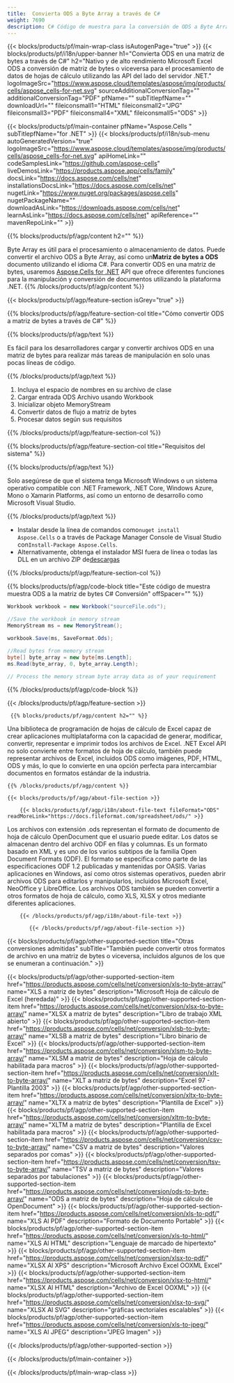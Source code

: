 ```yaml
---
title:  Convierta ODS a Byte Array a través de C#
weight: 7690
description: C# Código de muestra para la conversión de ODS a Byte Array. Use este código para la conversión de Excel ODS a Byte Array dentro de VB.NET, Asp.NET o cualquier aplicación basada en .NET.
---
```

{{< blocks/products/pf/main-wrap-class isAutogenPage="true" >}}
{{< blocks/products/pf/i18n/upper-banner h1="Convierta ODS en una matriz de bytes a través de C#" h2="Nativo y de alto rendimiento Microsoft Excel ODS a conversión de matriz de bytes o viceversa para el procesamiento de datos de hojas de cálculo utilizando las API del lado del servidor .NET." logoImageSrc="https://www.aspose.cloud/templates/aspose/img/products/cells/aspose_cells-for-net.svg" sourceAdditionalConversionTag="" additionalConversionTag="PDF" pfName="" subTitlepfName="" downloadUrl="" fileiconsmall1="HTML" fileiconsmall2="JPG" fileiconsmall3="PDF" fileiconsmall4="XML" fileiconsmall5="ODS" >}}

{{< blocks/products/pf/main-container pfName="Aspose.Cells " subTitlepfName="for .NET" >}}
{{< blocks/products/pf/i18n/sub-menu autoGeneratedVersion="true" logoImageSrc="https://www.aspose.cloud/templates/aspose/img/products/cells/aspose_cells-for-net.svg" apiHomeLink="" codeSamplesLink="https://github.com/aspose-cells" liveDemosLink="https://products.aspose.app/cells/family" docsLink="https://docs.aspose.com/cells/net" installationsDocsLink="https://docs.aspose.com/cells/net" nugetLink="https://www.nuget.org/packages/aspose.cells" nugetPackageName="" downloadAsLink="https://downloads.aspose.com/cells/net" learnAsLink="https://docs.aspose.com/cells/net" apiReference="" mavenRepoLink="" >}}

{{% blocks/products/pf/agp/content h2="" %}}

 Byte Array es útil para el procesamiento o almacenamiento de datos. Puede convertir el archivo ODS a Byte Array, así como un**Matriz de bytes a ODS** documento utilizando el idioma C#. Para convertir ODS en una matriz de bytes, usaremos
 [Aspose.Cells for .NET](https://products.aspose.com/cells/net) 
 API que ofrece diferentes funciones para la manipulación y conversión de documentos utilizando la plataforma .NET.
{{% /blocks/products/pf/agp/content %}}

{{< blocks/products/pf/agp/feature-section isGrey="true" >}}

{{% blocks/products/pf/agp/feature-section-col title="Cómo convertir ODS a matriz de bytes a través de C#" %}}

{{% blocks/products/pf/agp/text %}}

 Es fácil para los desarrolladores cargar y convertir archivos ODS en una matriz de bytes para realizar más tareas de manipulación en solo unas pocas líneas de código.

{{% /blocks/products/pf/agp/text %}}

1.  Incluya el espacio de nombres en su archivo de clase
1.  Cargar entrada ODS Archivo usando Workbook
1.  Inicializar objeto MemoryStream
1.  Convertir datos de flujo a matriz de bytes
1.  Procesar datos según sus requisitos

{{% /blocks/products/pf/agp/feature-section-col %}}

{{% blocks/products/pf/agp/feature-section-col title="Requisitos del sistema" %}}

{{% blocks/products/pf/agp/text %}}

 Solo asegúrese de que el sistema tenga Microsoft Windows o un sistema operativo compatible con .NET Framework, .NET Core, Windows Azure, Mono o Xamarin Platforms, así como un entorno de desarrollo como Microsoft Visual Studio.

{{% /blocks/products/pf/agp/text %}}

-  Instalar desde la línea de comandos como<code>nuget install Aspose.Cells</code> o a través de Package Manager Console de Visual Studio con<code>Install-Package Aspose.Cells</code>.
-  Alternativamente, obtenga el instalador MSI fuera de línea o todas las DLL en un archivo ZIP de<a href="https://downloads.aspose.com/cells/net">descargas</a>

{{% /blocks/products/pf/agp/feature-section-col %}}

{{% blocks/products/pf/agp/code-block title="Este código de muestra muestra ODS a la matriz de bytes C# Conversión" offSpacer="" %}}

```cs
Workbook workbook = new Workbook("sourceFile.ods");

//Save the workbook in memory stream
MemoryStream ms = new MemoryStream();

workbook.Save(ms, SaveFormat.Ods);

//Read bytes from memory stream
byte[] byte_array = new byte[ms.Length];
ms.Read(byte_array, 0, byte_array.Length);

// Process the memory stream byte array data as of your requirement 

```

{{% /blocks/products/pf/agp/code-block %}}

{{< /blocks/products/pf/agp/feature-section >}}

<!-- aboutfile Starts -->

      
     {{% blocks/products/pf/agp/content h2="" %}}

Una biblioteca de programación de hojas de cálculo de Excel capaz de crear aplicaciones multiplataforma con la capacidad de generar, modificar, convertir, representar e imprimir todos los archivos de Excel. .NET Excel API no solo convierte entre formatos de hoja de cálculo, también puede representar archivos de Excel, incluidos ODS como imágenes, PDF, HTML, ODS y más, lo que lo convierte en una opción perfecta para intercambiar documentos en formatos estándar de la industria.



    {{% /blocks/products/pf/agp/content %}}

    {{< blocks/products/pf/agp/about-file-section >}}

        {{< blocks/products/pf/agp/i18n/about-file-text fileFormat="ODS" readMoreLink="https://docs.fileformat.com/spreadsheet/ods/" >}}
Los archivos con extensión .ods representan el formato de documento de hoja de cálculo OpenDocument que el usuario puede editar. Los datos se almacenan dentro del archivo ODF en filas y columnas. Es un formato basado en XML y es uno de los varios subtipos de la familia Open Document Formats (ODF). El formato se especifica como parte de las especificaciones ODF 1.2 publicadas y mantenidas por OASIS. Varias aplicaciones en Windows, así como otros sistemas operativos, pueden abrir archivos ODS para editarlos y manipularlos, incluidos Microsoft Excel, NeoOffice y LibreOffice. Los archivos ODS también se pueden convertir a otros formatos de hoja de cálculo, como XLS, XLSX y otros mediante diferentes aplicaciones.

        {{< /blocks/products/pf/agp/i18n/about-file-text >}}

           {{< /blocks/products/pf/agp/about-file-section >}}


<!-- aboutfile Ends -->

{{< blocks/products/pf/agp/other-supported-section title="Otras conversiones admitidas" subTitle="También puede convertir otros formatos de archivo en una matriz de bytes o viceversa, incluidos algunos de los que se enumeran a continuación." >}}

{{< blocks/products/pf/agp/other-supported-section-item href="https://products.aspose.com/cells/net/conversion/xls-to-byte-array/" name="XLS a matriz de bytes" description="Microsoft Hoja de cálculo de Excel (heredada)" >}} {{< blocks/products/pf/agp/other-supported-section-item href="https://products.aspose.com/cells/net/conversion/xlsx-to-byte-array/" name="XLSX a matriz de bytes" description="Libro de trabajo XML abierto" >}} {{< blocks/products/pf/agp/other-supported-section-item href="https://products.aspose.com/cells/net/conversion/xlsb-to-byte-array/" name="XLSB a matriz de bytes" description="Libro binario de Excel" >}} {{< blocks/products/pf/agp/other-supported-section-item href="https://products.aspose.com/cells/net/conversion/xlsm-to-byte-array/" name="XLSM a matriz de bytes" description="Hoja de cálculo habilitada para macros" >}} {{< blocks/products/pf/agp/other-supported-section-item href="https://products.aspose.com/cells/net/conversion/xlt-to-byte-array/" name="XLT a matriz de bytes" description="Excel 97 - Plantilla 2003" >}} {{< blocks/products/pf/agp/other-supported-section-item href="https://products.aspose.com/cells/net/conversion/xltx-to-byte-array/" name="XLTX a matriz de bytes" description="Plantilla de Excel" >}} {{< blocks/products/pf/agp/other-supported-section-item href="https://products.aspose.com/cells/net/conversion/xltm-to-byte-array/" name="XLTM a matriz de bytes" description="Plantilla de Excel habilitada para macros" >}} {{< blocks/products/pf/agp/other-supported-section-item href="https://products.aspose.com/cells/net/conversion/csv-to-byte-array/" name="CSV a matriz de bytes" description="Valores separados por comas" >}} {{< blocks/products/pf/agp/other-supported-section-item href="https://products.aspose.com/cells/net/conversion/tsv-to-byte-array/" name="TSV a matriz de bytes" description="Valores separados por tabulaciones" >}} {{< blocks/products/pf/agp/other-supported-section-item href="https://products.aspose.com/cells/net/conversion/ods-to-byte-array/" name="ODS a matriz de bytes" description="Hoja de cálculo de OpenDocument" >}} {{< blocks/products/pf/agp/other-supported-section-item href="https://products.aspose.com/cells/net/conversion/xls-to-pdf/" name="XLS Al PDF" description="Formato de Documento Portable" >}} {{< blocks/products/pf/agp/other-supported-section-item href="https://products.aspose.com/cells/net/conversion/xls-to-html/" name="XLS Al HTML" description="Lenguaje de marcado de hipertexto" >}} {{< blocks/products/pf/agp/other-supported-section-item href="https://products.aspose.com/cells/net/conversion/xlsx-to-pdf/" name="XLSX Al XPS" description="Microsoft Archivo Excel OOXML Excel" >}} {{< blocks/products/pf/agp/other-supported-section-item href="https://products.aspose.com/cells/net/conversion/xlsx-to-html/" name="XLSX Al HTML" description="Archivo de Excel OOXML" >}} {{< blocks/products/pf/agp/other-supported-section-item href="https://products.aspose.com/cells/net/conversion/xlsx-to-svg/" name="XLSX Al SVG" description="gráficas vectoriales escalables" >}} {{< blocks/products/pf/agp/other-supported-section-item href="https://products.aspose.com/cells/net/conversion/xls-to-jpeg/" name="XLS Al JPEG" description="JPEG Imagen" >}} 

{{< /blocks/products/pf/agp/other-supported-section >}}

{{< /blocks/products/pf/main-container >}}
    
{{< /blocks/products/pf/main-wrap-class >}}

